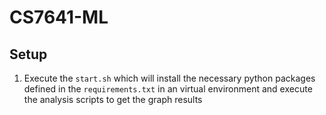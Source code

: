 # CS7641-ML

## Setup
1. Execute the `start.sh` which will install the necessary python packages defined in the `requirements.txt` in an virtual environment and execute the analysis scripts to get the graph results
